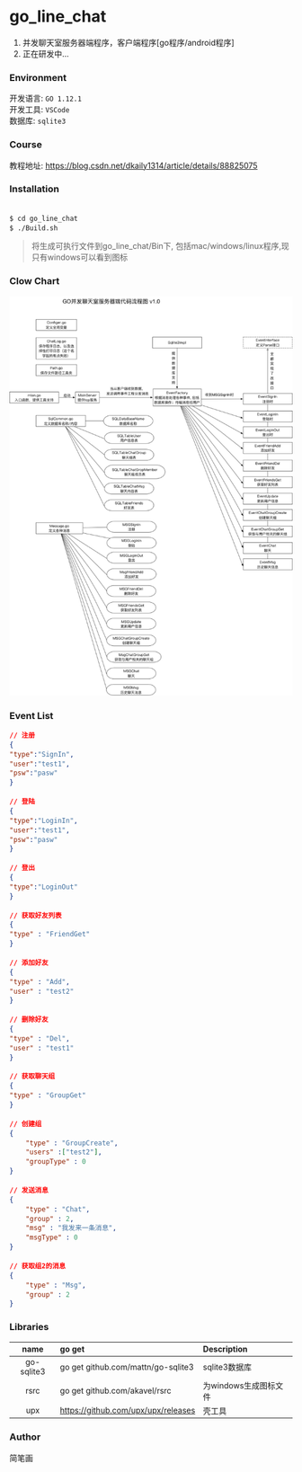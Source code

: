 go_line_chat
==========
1. 并发聊天室服务器端程序，客户端程序[go程序/android程序]
2. 正在研发中...

### Environment
开发语言: `GO 1.12.1` \
开发工具: `VSCode` \
数据库: `sqlite3`

### Course
教程地址: https://blog.csdn.net/dkaily1314/article/details/88825075

### Installation
```bash

$ cd go_line_chat
$ ./Build.sh

```
>
> 将生成可执行文件到go_line_chat/Bin下, 包括mac/windows/linux程序,现只有windows可以看到图标
>

### Clow Chart
![Image text](https://github.com/JianBiHua/go_line_chat/blob/master/resources/%E6%B5%81%E7%A8%8B%E5%9B%BE_v1_0.png)

### Event List
``` json
// 注册
{
"type":"SignIn",
"user":"test1",
"psw":"pasw"
}

// 登陆
{
"type":"LoginIn",
"user":"test1",
"psw":"pasw"
}

// 登出
{
"type":"LoginOut"
}

// 获取好友列表
{
"type" : "FriendGet"
}

// 添加好友
{
"type" : "Add",
"user" : "test2"
}

// 删除好友
{
"type" : "Del",
"user" : "test1"
}

// 获取聊天组
{
"type" : "GroupGet"
}

// 创建组
{
	"type" : "GroupCreate",
	"users" :["test2"],
	"groupType" : 0
}

// 发送消息
{
	"type" : "Chat",
	"group" : 2,
 	"msg" : "我发来一条消息",
 	"msgType" : 0
}

// 获取组2的消息
{
	"type" : "Msg",
	"group" : 2
}
```

### Libraries
| name | go get | Description |
|:---:|:---|:---|
| go-sqlite3 | go get github.com/mattn/go-sqlite3| sqlite3数据库 |
| rsrc | go get github.com/akavel/rsrc| 为windows生成图标文件 |
| upx | https://github.com/upx/upx/releases | 壳工具 |


### Author

简笔画
